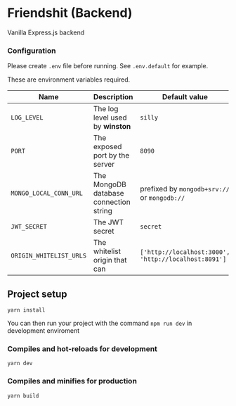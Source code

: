 # Friendshit (Backend)

Vanilla Express.js backend

### Configuration
Please create `.env` file before running.
See `.env.default` for example.

These are environment variables required.

|Name|Description|Default value|
|---|---|---|
|`LOG_LEVEL`|The log level used by **winston**|`silly`|
|`PORT`|The exposed port by the server|`8090`|
|`MONGO_LOCAL_CONN_URL`|The MongoDB database connection string|prefixed by `mongodb+srv://` or  `mongodb://`|
|`JWT_SECRET`|The JWT secret|`secret`|
|`ORIGIN_WHITELIST_URLS`|The whitelist origin that can |`['http://localhost:3000', 'http://localhost:8091']`|

## Project setup
```
yarn install
```
You can then run your project with the command `npm run dev` in development enviroment

### Compiles and hot-reloads for development
```
yarn dev
```

### Compiles and minifies for production
```
yarn build
```
